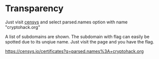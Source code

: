 # Transparency

Just visit [censys](https://censys.io/certificates) and select parsed.names option with name "cryptohack.org"

A list of subdomains are shown. The subdomain with flag can easily be spotted due to its unqiue name. Just visit the page and you have the flag.

https://censys.io/certificates?q=parsed.names%3A+cryptohack.org